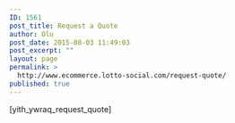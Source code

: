 ```yaml
---
ID: 1561
post_title: Request a Quote
author: Olu
post_date: 2015-08-03 11:49:03
post_excerpt: ""
layout: page
permalink: >
  http://www.ecommerce.lotto-social.com/request-quote/
published: true
---
```

[yith_ywraq_request_quote]